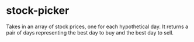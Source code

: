 # stock-picker
Takes in an array of stock prices, one for each hypothetical day. It returns a pair of days representing the best day to buy and the best day to sell.
